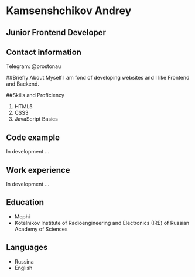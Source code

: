 # Kamsenshchikov Andrey

## Junior Frontend Developer

## Contact information
Telegram: @prostonau

##Briefly About Myself
I am fond of developing websites and I like Frontend and Backend.

##Skills and Proficiency
1. HTML5
2. CSS3
3. JavaScript Basics

## Code example

In development ...

## Work experience

In development ...

## Education

* Mephi
* Kotelnikov Institute of Radioengineering and Electronics (IRE) of Russian Academy of Sciences 

## Languages

* Russina 
* English